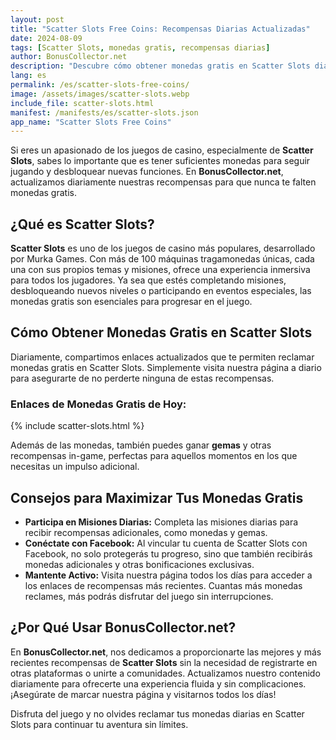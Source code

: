 ```yaml
---
layout: post  
title: "Scatter Slots Free Coins: Recompensas Diarias Actualizadas"  
date: 2024-08-09  
tags: [Scatter Slots, monedas gratis, recompensas diarias]  
author: BonusCollector.net  
description: "Descubre cómo obtener monedas gratis en Scatter Slots diariamente. Actualizamos nuestras recompensas a diario para que disfrutes del juego sin interrupciones."  
lang: es  
permalink: /es/scatter-slots-free-coins/
image: /assets/images/scatter-slots.webp
include_file: scatter-slots.html
manifest: /manifests/es/scatter-slots.json
app_name: "Scatter Slots Free Coins"
---
```


Si eres un apasionado de los juegos de casino, especialmente de **Scatter Slots**, sabes lo importante que es tener suficientes monedas para seguir jugando y desbloquear nuevas funciones. En **BonusCollector.net**, actualizamos diariamente nuestras recompensas para que nunca te falten monedas gratis.

## ¿Qué es Scatter Slots?

**Scatter Slots** es uno de los juegos de casino más populares, desarrollado por Murka Games. Con más de 100 máquinas tragamonedas únicas, cada una con sus propios temas y misiones, ofrece una experiencia inmersiva para todos los jugadores. Ya sea que estés completando misiones, desbloqueando nuevos niveles o participando en eventos especiales, las monedas gratis son esenciales para progresar en el juego.

## Cómo Obtener Monedas Gratis en Scatter Slots

Diariamente, compartimos enlaces actualizados que te permiten reclamar monedas gratis en Scatter Slots. Simplemente visita nuestra página a diario para asegurarte de no perderte ninguna de estas recompensas.

### Enlaces de Monedas Gratis de Hoy:
{% include scatter-slots.html %}

Además de las monedas, también puedes ganar **gemas** y otras recompensas in-game, perfectas para aquellos momentos en los que necesitas un impulso adicional.

## Consejos para Maximizar Tus Monedas Gratis

- **Participa en Misiones Diarias:** Completa las misiones diarias para recibir recompensas adicionales, como monedas y gemas.
- **Conéctate con Facebook:** Al vincular tu cuenta de Scatter Slots con Facebook, no solo protegerás tu progreso, sino que también recibirás monedas adicionales y otras bonificaciones exclusivas.
- **Mantente Activo:** Visita nuestra página todos los días para acceder a los enlaces de recompensas más recientes. Cuantas más monedas reclames, más podrás disfrutar del juego sin interrupciones.

## ¿Por Qué Usar BonusCollector.net?

En **BonusCollector.net**, nos dedicamos a proporcionarte las mejores y más recientes recompensas de **Scatter Slots** sin la necesidad de registrarte en otras plataformas o unirte a comunidades. Actualizamos nuestro contenido diariamente para ofrecerte una experiencia fluida y sin complicaciones. ¡Asegúrate de marcar nuestra página y visitarnos todos los días!

Disfruta del juego y no olvides reclamar tus monedas diarias en Scatter Slots para continuar tu aventura sin límites.